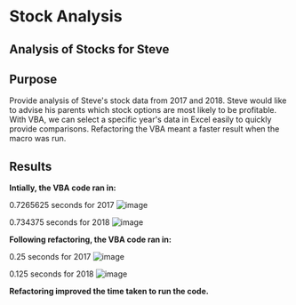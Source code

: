 # Stock Analysis

## Analysis of Stocks for Steve

## Purpose
Provide analysis of Steve's stock data from 2017 and 2018. Steve would like to advise his parents which stock options are most likely to be profitable. With VBA, we can select a specific year's data in Excel easily to quickly provide comparisons. Refactoring the VBA meant a faster result when the macro was run.

## Results

**Intially, the VBA code ran in:**

0.7265625 seconds for 2017
![image](https://user-images.githubusercontent.com/95710184/148707721-ff422f6a-7268-4aa8-ab2a-6e55f2979e2e.png)

0.734375 seconds for 2018
![image](https://user-images.githubusercontent.com/95710184/148707745-e632e317-e043-4511-98af-827de9d8e93b.png)

**Following refactoring, the VBA code ran in:**

0.25 seconds for 2017
![image](https://user-images.githubusercontent.com/95710184/148707788-80ec5760-4a95-4269-9990-20e9a166ea90.png)

0.125 seconds for 2018
![image](https://user-images.githubusercontent.com/95710184/148707781-7d678207-ae2a-4175-b387-f4a3c09c77d1.png)


**Refactoring improved the time taken to run the code.**

